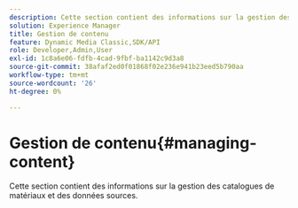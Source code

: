 ```yaml
---
description: Cette section contient des informations sur la gestion des catalogues de matériaux et des données sources.
solution: Experience Manager
title: Gestion de contenu
feature: Dynamic Media Classic,SDK/API
role: Developer,Admin,User
exl-id: 1c8a6e06-fdfb-4cad-9fbf-ba1142c9d3a8
source-git-commit: 38afaf2ed0f01868f02e236e941b23eed5b790aa
workflow-type: tm+mt
source-wordcount: '26'
ht-degree: 0%

---
```


# Gestion de contenu{#managing-content}

Cette section contient des informations sur la gestion des catalogues de matériaux et des données sources.
